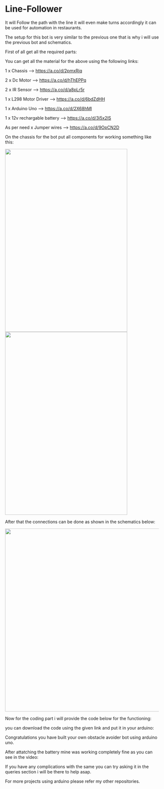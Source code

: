 # Line-Follower
It will Follow the path with the line it will even make turns accordingly it can be used for automation in restaurants.

The setup for this bot is very similar to the previous one that is why i will use the previous bot and schematics.

First of all get all the required parts:

You can get all the material for the above using the following links:

1 x Chassis --> https://a.co/d/2pmxRiq

2 x Dc Motor --> https://a.co/d/hThEPPq

2 x IR Sensor --> https://a.co/d/a8pLr5r

1 x L298 Motor Driver --> https://a.co/d/6bdZdHH

1 x Arduino Uno --> https://a.co/d/2X68hMl

1 x 12v rechargable battery --> https://a.co/d/3i5x2lS

As per need x Jumper wires --> https://a.co/d/9OpCN2D

On the chassis for the bot put all components for working something like this:

<p float="left">
  <img src="https://github.com/PandaMunda/Fall-Avoider-Using-Arduino/assets/128840537/49367d84-8b91-4ce8-a76a-b2486938a935" width="400" height="600" />
  <img src="https://github.com/PandaMunda/Fall-Avoider-Using-Arduino/assets/128840537/b58a6835-a170-4521-ab14-d78331d2cd55" width="400" height="600" />
</p>

After that the connections can be done as shown in the schematics below:

<img src="https://github.com/PandaMunda/Fall-Avoider-Using-Arduino/assets/128840537/0b4be86b-4799-4d42-90b3-47a11285d5ca" width="800" height="600" />

Now for the coding part i will provide the code below for the functioning:

you can download the code using the given link and put it in your arduino:



Congratulations you have built your own obstacle avoider bot using arduino uno.

After attatching the battery mine was working completely fine as you can see in the video:





If you have any complications with the same you can try asking it in the queries section i will be there to help asap.

For more projects using arduino please refer my other repositories.
